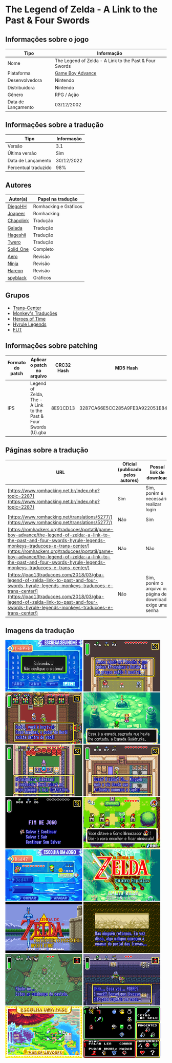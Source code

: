 # The Legend of Zelda - A Link to the Past &amp; Four Swords

## Informações sobre o jogo

| Tipo | Informação |
| ----------- | ----------- |
| Nome | The Legend of Zelda \- A Link to the Past &amp; Four Swords |
| Plataforma | [Game Boy Advance](../) |
| Desenvolvedora | Nintendo |
| Distribuidora | Nintendo |
| Gênero | RPG / Ação |
| Data de Lançamento | 03/12/2002 |

## Informações sobre a tradução

| Tipo | Informação |
| ----------- | ----------- |
| Versão | 3\.1 |
| Última versão | Sim |
| Data de Lançamento | 30/12/2022 |
| Percentual traduzido | 98% |

## Autores

| Autor(a) | Papel na tradução |
| ----------- | ----------- |
| [DiegoHH](../../../autores/diegohh/) | Romhacking e Gráficos |
| [Joapeer](../../../autores/joapeer/) | Romhacking |
| [Chapolink](../../../autores/chapolink/) | Tradução |
| [Galada](../../../autores/galada/) | Tradução |
| [Hageshii](../../../autores/hageshii/) | Tradução |
| [Twero](../../../autores/twero/) | Tradução |
| [Solid\_One](../../../autores/solid_one/) | Completo |
| [Aero](../../../autores/aero/) | Revisão |
| [Ninja](../../../autores/ninja/) | Revisão |
| [Hareon](../../../autores/hareon/) | Revisão |
| [spyblack](../../../autores/spyblack/) | Gráficos |

## Grupos

* [Trans\-Center](../../../grupos/trans-center/)
* [Monkey's Traduções](../../../grupos/monkeys-traducoes/)
* [Heroes of Time](../../../grupos/heroes-of-time/)
* [Hyrule Legends](../../../grupos/hyrule-legends/)
* [FUT](../../../grupos/fut/)

## Informações sobre patching

| Formato do patch | Aplicar o patch no arquivo | CRC32 Hash | MD5 Hash |
| ----------- | ----------- | ----------- | ----------- |
| IPS | Legend of Zelda, The \- A Link to the Past &amp; Four Swords \(U\)\.gba | 8E91CD13 | 3287CA66E5CC285A9FE3A922051E84C6 |

## Páginas sobre a tradução

| URL | Oficial (publicado pelos autores) | Possuí link de download |
| ----------- | ----------- | ----------- |
| [https://www.romhacking.net.br/index.php?topic=2287](https://www.romhacking.net.br/index.php?topic=2287) | Sim | Sim, porém é necessário realizar login |
| [https://www.romhacking.net/translations/5277/](https://www.romhacking.net/translations/5277/) | Não | Sim |
| [https://romhackers.org/traducoes/portatil/game-boy-advance/the-legend-of-zelda:-a-link-to-the-past-and-four-swords-hyrule-legends-monkeys-traducoes-e-trans-center/](https://romhackers.org/traducoes/portatil/game-boy-advance/the-legend-of-zelda:-a-link-to-the-past-and-four-swords-hyrule-legends-monkeys-traducoes-e-trans-center/) | Não | Não |
| [https://joao13traducoes.com/2018/03/gba-legend-of-zelda-link-to-past-and-four-swords-hyrule-legends-monkeys-traducoes-e-trans-center/](https://joao13traducoes.com/2018/03/gba-legend-of-zelda-link-to-past-and-four-swords-hyrule-legends-monkeys-traducoes-e-trans-center/) | Não | Sim, porém o arquivo ou página de download exige uma senha |

## Imagens da tradução

![Imagem de exemplo da tradução 1](1.png)
![Imagem de exemplo da tradução 2](10.png)
![Imagem de exemplo da tradução 3](11.png)
![Imagem de exemplo da tradução 4](12.png)
![Imagem de exemplo da tradução 5](13.png)
![Imagem de exemplo da tradução 6](14.png)
![Imagem de exemplo da tradução 7](15.png)
![Imagem de exemplo da tradução 8](16.png)
![Imagem de exemplo da tradução 9](2.png)
![Imagem de exemplo da tradução 10](3.png)
![Imagem de exemplo da tradução 11](4.png)
![Imagem de exemplo da tradução 12](5.png)
![Imagem de exemplo da tradução 13](6.png)
![Imagem de exemplo da tradução 14](7.png)
![Imagem de exemplo da tradução 15](8.png)
![Imagem de exemplo da tradução 16](9.png)